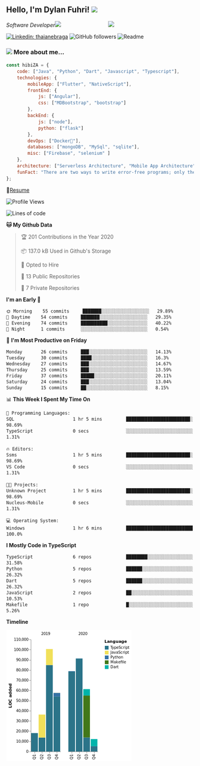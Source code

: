 <h2>Hello, I'm Dylan Fuhri! <img src="https://media.giphy.com/media/12oufCB0MyZ1Go/giphy.gif" width="50"></h2>
<img align='right' src="https://media.giphy.com/media/836HiJc7pgzy8iNXCn/giphy.gif" width="230">
<p><em>Software Developer</a><img src="https://media.giphy.com/media/WUlplcMpOCEmTGBtBW/giphy.gif" width="30"> 
</em></p>

[![Linkedin: thaianebraga](https://img.shields.io/badge/-Dylan-blue?style=flat-square&logo=Linkedin&logoColor=white&link=https://www.linkedin.com/in/dylan-fuhri/)](https://www.linkedin.com/in/dylan-fuhri/)
![GitHub followers](https://img.shields.io/github/followers/HibiZA?style=social)
![Readme](https://github.com/HibiZA/HibiZA/workflows/Readme/badge.svg)

### <img src="https://media.giphy.com/media/VgCDAzcKvsR6OM0uWg/giphy.gif" width="50"> More about me...  

```javascript
const hibiZA = {
    code: ["Java", "Python", "Dart", "Javascript", "Typescript"],
    technologies: {
        mobileApp: ["Flutter", "NativeScript"],
        frontEnd: {
            js: ["Angular"],
            css: ["MDBootstrap", "bootstrap"]
        },
        backEnd: {
            js: ["node"],
            python: ["flask"]
        },
        devOps: ["Docker🐳"],
        databases: ["mongoDB", "MySql", "sqlite"],
        misc: ["Firebase", "selenium" ]
    },
    architecture: ["Serverless Architecture", "Mobile App Architecture"],
    funFact: "There are two ways to write error-free programs; only the third one works"
};
```
📝[Resume](https://drive.google.com/file/d/1RjxKCcvUeoyYgnL_eCwQ9zay77Ayr0Xu/view?usp=sharing)
<!--START_SECTION:waka-->
![Profile Views](http://img.shields.io/badge/Profile%20Views-0-blue)

![Lines of code](https://img.shields.io/badge/From%20Hello%20World%20I%27ve%20Written-350477%20lines%20of%20code-blue)

**🐱 My Github Data** 

> 🏆 201 Contributions in the Year 2020
 > 
> 📦 137.0 kB Used in Github's Storage 
 > 
> 💼 Opted to Hire
 > 
> 📜 13 Public Repositories 
 > 
> 🔑 7 Private Repositories  

**I'm an Early 🐤** 

```text
🌞 Morning    55 commits     ███████░░░░░░░░░░░░░░░░░░   29.89% 
🌆 Daytime    54 commits     ███████░░░░░░░░░░░░░░░░░░   29.35% 
🌃 Evening    74 commits     ██████████░░░░░░░░░░░░░░░   40.22% 
🌙 Night      1 commits      ░░░░░░░░░░░░░░░░░░░░░░░░░   0.54%

```
📅 **I'm Most Productive on Friday** 

```text
Monday       26 commits     ███░░░░░░░░░░░░░░░░░░░░░░   14.13% 
Tuesday      30 commits     ████░░░░░░░░░░░░░░░░░░░░░   16.3% 
Wednesday    27 commits     ███░░░░░░░░░░░░░░░░░░░░░░   14.67% 
Thursday     25 commits     ███░░░░░░░░░░░░░░░░░░░░░░   13.59% 
Friday       37 commits     █████░░░░░░░░░░░░░░░░░░░░   20.11% 
Saturday     24 commits     ███░░░░░░░░░░░░░░░░░░░░░░   13.04% 
Sunday       15 commits     ██░░░░░░░░░░░░░░░░░░░░░░░   8.15%

```


📊 **This Week I Spent My Time On** 

```text
💬 Programming Languages: 
SQL                      1 hr 5 mins         ████████████████████████░   98.69% 
TypeScript               0 secs              ░░░░░░░░░░░░░░░░░░░░░░░░░   1.31%

🔥 Editors: 
Ssms                     1 hr 5 mins         ████████████████████████░   98.69% 
VS Code                  0 secs              ░░░░░░░░░░░░░░░░░░░░░░░░░   1.31%

🐱‍💻 Projects: 
Unknown Project          1 hr 5 mins         ████████████████████████░   98.69% 
Nucleus-Mobile           0 secs              ░░░░░░░░░░░░░░░░░░░░░░░░░   1.31%

💻 Operating System: 
Windows                  1 hr 6 mins         █████████████████████████   100.0%

```

**I Mostly Code in TypeScript** 

```text
TypeScript               6 repos             ████████░░░░░░░░░░░░░░░░░   31.58% 
Python                   5 repos             ██████░░░░░░░░░░░░░░░░░░░   26.32% 
Dart                     5 repos             ██████░░░░░░░░░░░░░░░░░░░   26.32% 
JavaScript               2 repos             ██░░░░░░░░░░░░░░░░░░░░░░░   10.53% 
Makefile                 1 repo              █░░░░░░░░░░░░░░░░░░░░░░░░   5.26%

```


**Timeline**

![Chart not found](https://raw.githubusercontent.com/HibiZA/HibiZA/master/charts/bar_graph.png) 


<!--END_SECTION:waka-->
